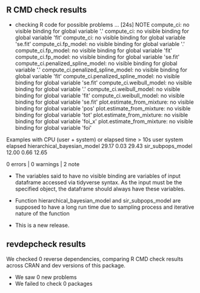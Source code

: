 ## R CMD check results

* checking R code for possible problems ... [24s] NOTE
compute_ci: no visible binding for global variable '.'
compute_ci: no visible binding for global variable 'fit'
compute_ci: no visible binding for global variable 'se.fit'
compute_ci.fp_model: no visible binding for global variable '.'
compute_ci.fp_model: no visible binding for global variable 'fit'
compute_ci.fp_model: no visible binding for global variable 'se.fit'
compute_ci.penalized_spline_model: no visible binding for global
  variable '.'
compute_ci.penalized_spline_model: no visible binding for global
  variable 'fit'
compute_ci.penalized_spline_model: no visible binding for global
  variable 'se.fit'
compute_ci.weibull_model: no visible binding for global variable '.'
compute_ci.weibull_model: no visible binding for global variable 'fit'
compute_ci.weibull_model: no visible binding for global variable
  'se.fit'
plot.estimate_from_mixture: no visible binding for global variable
  'pos'
plot.estimate_from_mixture: no visible binding for global variable
  'tot'
plot.estimate_from_mixture: no visible binding for global variable
  'foi_x'
plot.estimate_from_mixture: no visible binding for global variable
  'foi'
  
Examples with CPU (user + system) or elapsed time > 10s
                             user system elapsed
hierarchical_bayesian_model 29.17   0.03   29.43
sir_subpops_model           12.00   0.66   12.65

0 errors | 0 warnings | 2 note

* The variables said to have no visible binding are variables of input dataframe accessed via tidyverse syntax. As the input must be the specified object, the dataframe should always have these variables.

* Function hierarchical_bayesian_model and sir_subpops_model are supposed to have a long run time due to sampling process and iterative nature of the function

* This is a new release.

## revdepcheck results

We checked 0 reverse dependencies, comparing R CMD check results across CRAN and dev versions of this package.

 * We saw 0 new problems
 * We failed to check 0 packages

